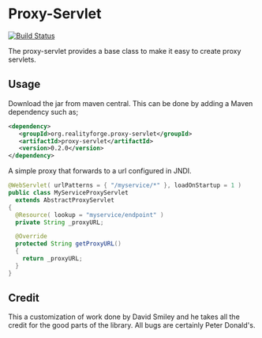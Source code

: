 Proxy-Servlet
=============

[![Build Status](https://secure.travis-ci.org/realityforge/proxy-servlet.svg?branch=master)](http://travis-ci.org/realityforge/proxy-servlet)

The proxy-servlet provides a base class to make it easy to create proxy servlets.

Usage
-----

Download the jar from maven central. This can be done by adding a Maven dependency such as;

```xml
<dependency>
   <groupId>org.realityforge.proxy-servlet</groupId>
   <artifactId>proxy-servlet</artifactId>
   <version>0.2.0</version>
</dependency>
```

A simple proxy that forwards to a url configured in JNDI.

```java
@WebServlet( urlPatterns = { "/myservice/*" }, loadOnStartup = 1 )
public class MyServiceProxyServlet
  extends AbstractProxyServlet
{
  @Resource( lookup = "myservice/endpoint" )
  private String _proxyURL;

  @Override
  protected String getProxyURL()
  {
    return _proxyURL;
  }
}
```

Credit
------

This a customization of work done by David Smiley and he takes all the credit for the good parts of the library.
All bugs are certainly Peter Donald's.
